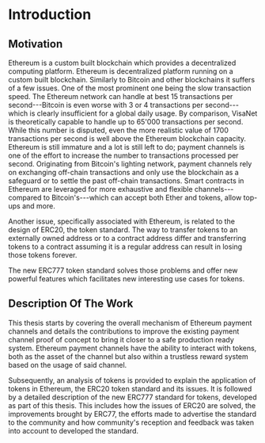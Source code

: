 # Introduction

<!-- Introduce:

 - Blockchain / Ethereum (briefly)
 - Define Tokens, ERC20, the need for a new standard
 - Introduce ERC777 
 - Define payment channels and reason for existence, use as credit card
 - Define loyalty points for credit cards -->

## Motivation

Ethereum is a custom built blockchain which provides a decentralized computing platform.
Ethereum is decentralized platform running on a custom built blockchain.
Similarly to Bitcoin and other blockchains it suffers of a few issues. One of the most prominent one being the slow transaction speed. The Ethereum network can handle at best 15 transactions per second---Bitcoin is even worse with 3 or 4 transactions per second---which is clearly insufficient for a global daily usage. By comparison, VisaNet is theoretically capable to handle up to 65'000 transactions per second. While this number is disputed, even the more realistic value of 1700 transactions per second is well above the Ethereum blockchain capacity. Ethereum is still immature and a lot is still left to do; payment channels is one of the effort to increase the number to transactions processed per second. Originating from Bitcoin's lighting network, payment channels rely on exchanging off-chain transactions and only use the blockchain as a safeguard or to settle the past off-chain transactions. Smart contracts in Ethereum are leveraged for more exhaustive and flexible channels---compared to Bitcoin's---which can accept both Ether and tokens, allow top-ups and more.

Another issue, specifically associated with Ethereum, is related to the design of ERC20, the token standard. The way to transfer tokens to an externally owned address or to a contract address differ and transferring tokens to a contract assuming it is a regular address can result in losing those tokens forever.

The new ERC777 token standard solves those problems and offer new powerful features which facilitates new interesting use cases for tokens.

## Description Of The Work

This thesis starts by covering the overall mechanism of Ethereum payment channels and details the contributions to improve the existing payment channel proof of concept to bring it closer to a safe production ready system. Ethereum payment channels have the ability to interact with tokens, both as the asset of the channel but also within a trustless reward system based on the usage of said channel.

Subsequently, an analysis of tokens is provided to explain the application of tokens in Ethereum, the ERC20 token standard and its issues. It is followed by a detailed description of the new ERC777 standard for tokens, developed as part of this thesis. This includes how the issues of ERC20 are solved, the improvements brought by ERC77, the efforts made to advertise the standard to the community and how community's reception and feedback was taken into account to developed the standard.
